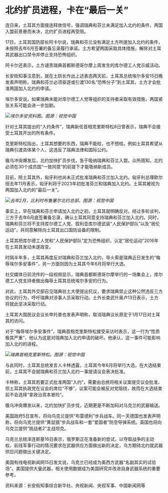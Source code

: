 # 北约扩员进程，卡在“最后一关”

连日来，土耳其方面接连释放信号，强调瑞典和芬兰未满足加入北约的条件，两国入盟前景悬而未决，北约扩员进程再受阻。

17日，土耳其国防部长阿卡尔说，瑞典和芬兰没有满足土方所提加入北约的条件，未按照去年6月签署的备忘录履行承诺。土方希望两国采取具体措施，解除对土耳其武器出口禁令并停止支持恐怖组织。

阿卡尔还表示，土方谴责瑞典首都斯德哥尔摩上周发生的库尔德工人党示威活动。

长安街知事注意到，就在土防长作出上述表态两天前，土耳其总统埃尔多安15日晚发表声明称，瑞典和芬兰必须驱逐或引渡130名“恐怖分子”到土耳其，土方才会批准两国加入北约的申请。

埃尔多安说，如果瑞典未能对库尔德工人党等组织的支持者采取有效措施，两国紧张关系可能会进一步加剧。

![](https://inews.gtimg.com/newsapp_bt/0/15616317890/1000)_埃尔多安资料图。图源：视觉中国_

针对土耳其提出的“入约条件”，瑞典新任首相克里斯特松8日曾表示，瑞典不会接受土耳其开出的所有条件。

克里斯特松指出，土耳其想要的东西，瑞典不能给，也不想给。例如土耳其希望从瑞典引渡具体某个人，这违反了瑞典法律和国际公约。

俄乌冲突爆发后，北约加快扩员步伐，急于吸纳瑞典和芬兰入盟。众所周知，北约必须在30个成员国“一致同意”的前提下才能吸纳新成员。

目前，除土耳其外，匈牙利也尚未正式批准瑞典和芬兰加入北约。匈牙利总理欧尔班去年11月表示，匈牙利将于2023年初批准芬兰和瑞典加入北约。土耳其被视为两国加入北约的“最后一关”。

![](https://inews.gtimg.com/newsapp_bt/0/15616317889/1000)_去年2月，比利时布鲁塞尔北约总部。图源：视觉中国_

事实上，早在瑞典和芬兰申请加入北约之初，土耳其就明确反对。经过多轮谈判，三方于去年6月底签署备忘录，确认土耳其同意支持瑞典和芬兰加入北约。同时，瑞典和芬兰将不支持库尔德工人党、叙利亚库尔德武装“人民保护部队”以及“居伦运动”，并同意解除向土耳其出口国防设备的限制。

土耳其把库尔德工人党和“人民保护部队”定为恐怖组织，认定“居伦运动”2016年在土耳其发动未遂政变。

时隔半年多，土耳其再度反对瑞典和芬兰加入北约，导火索是瑞典近日发生的“侮辱埃尔多安事件”，另一方面则因为土耳其今年6月将举行大选。

社交媒体日前流传的一段视频显示，瑞典首都斯德哥尔摩举行的一场集会上，库尔德工人党支持者做出侮辱土耳其总统埃尔多安的行为。

对此，土耳其外交部召见瑞典驻土大使提出抗议，要求瑞典禁止这种公然违反三方协议的行为，呼吁瑞典对涉事人员采取行动。土外长查武什奥卢13日表示，土方将就此坚决采取行动。

土耳其大国民议会议长申托普也发表声明称，取消瑞典议长原定于1月17日对土耳其的访问。

对于“侮辱埃尔多安事件”，瑞典首相克里斯特松接受采访时表示，这一行为“性质极其严重”，他认为这是对瑞典加入北约申请的破坏。他承认，这一事件可能影响加入北约的进程。

![](https://inews.gtimg.com/newsapp_bt/0/15616317891/1000)_瑞典首相克里斯特松。图源：视觉中国_

与此同时，土耳其总统发言人卡林透露，土耳其今年6月将举行大选，在大选结束前，土耳其不会就瑞典和芬兰加入北约一事提请议会表决批准。

卡林称，土耳其若要正式批准两国“入约”，需要由总统将相关议案提交议会批准，但土耳其执政党在议会的席位“不够”，议案可能会被反对党阻挠，故而在大选结束前不会选择“拿政治资本冒险”。

俄乌冲突爆发以来，北约加快扩员步伐，近期更是不断加码对乌克兰的武器输送。

美国政府5日宣布，将向乌克兰提供“布雷德利”步兵战车。同一天德国也发表声明称，将向乌克兰提供“黄鼠狼”步兵战车和一套“爱国者”防空导弹系统。英国也将向乌克兰提供“挑战者2”主战坦克。

乌克兰总统泽连斯基16日表示，俄罗斯正在准备新的尝试，以夺取战争的主动权，前线军事行动的情况要求在武器供应方面做出新的决定，乌方期待北约就武器供应问题做出关键决定。

美国有线电视新闻网15日发文说，乌克兰已经成为美西方武器“名副其实的试验场”。美国提供大量武器，相关使用数据成为美国研究并改进自身武器系统的重要参考。

资料来源：长安街知事综合新华社、央视新闻、央视军事、中国新闻网等

